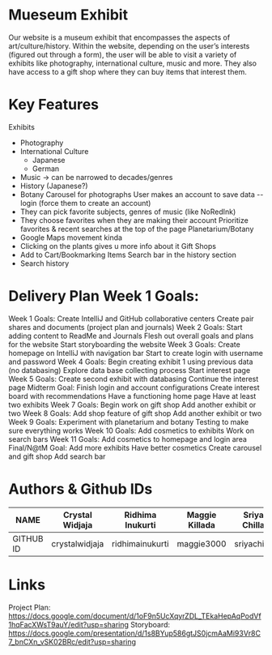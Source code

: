 # Mueseum Exhibit 
Our website is a museum exhibit that encompasses the aspects of art/culture/history. Within the website, depending on the user’s interests (figured out through a form), the user will be able to visit a variety of exhibits like photography, international culture, music and more. They also have access to a gift shop where they can buy items that interest them. 
# Key Features 
Exhibits
  - Photography
  - International Culture
      - Japanese
      - German
  - Music → can be narrowed to decades/genres
  - History (Japanese?)
  - Botany
Carousel for photographs
User makes an account to save data -- login (force them to create an account)
  - They can pick favorite subjects, genres of music (like NoRedInk)
  - They choose favorites when they are making their account
Prioritize favorites & recent searches at the top of the page
Planetarium/Botany
  - Google Maps movement kinda
  - Clicking on the plants gives u more info about it
Gift Shops
  - Add to Cart/Bookmarking Items
Search bar in the history section
  - Search history
 # Delivery Plan Week 1 Goals:
Week 1 Goals: 
  Create IntelliJ and GitHub collaborative centers
  Create pair shares and documents (project plan and journals)
Week 2 Goals:
  Start adding content to ReadMe and Journals
  Flesh out overall goals and plans for the website
  Start storyboarding the website
Week 3 Goals:
  Create homepage on IntelliJ with navigation bar
  Start to create login with username and password
Week 4 Goals:
  Begin creating exhibit 1 using previous data (no databasing)
  Explore data base collecting process
  Start interest page
Week 5 Goals:
  Create second exhibit with databasing
  Continue the interest page
Midterm Goal: 
  Finish login and account configurations
  Create interest board with recommendations
  Have a functioning home page
  Have at least two exhibits
Week 7 Goals:
  Begin work on gift shop
  Add another exhibit or two
Week 8 Goals:
  Add shop feature of gift shop
  Add another exhibit or two
Week 9 Goals:
  Experiment with planetarium and botany
  Testing to make sure everything works
Week 10 Goals:
  Add cosmetics to exhibits
  Work on search bars
  Week 11 Goals:
  Add cosmetics to homepage and login area
Final/N@tM Goal:
  Add more exhibits
  Have better cosmetics
  Create carousel and gift shop
  Add search bar
# Authors & Github IDs
NAME          | Crystal Widjaja | Ridhima Inukurti | Maggie Killada |  Sriya Chilla  |
------------- | --------------- | ---------------- | -------------- | -------------- |
GITHUB ID     | crystalwidjaja  | ridhimainukurti  |   maggie3000   |  sriyachilla   |
# Links
Project Plan: https://docs.google.com/document/d/1oF9n5UcXqyrZDL_TEkaHepAqPodVf1hqFacXWsT9auY/edit?usp=sharing 
Storyboard: https://docs.google.com/presentation/d/1s8BYup586gtJS0jcmAaMi93Vr8C7_bnCXn_vSK02BRc/edit?usp=sharing 

